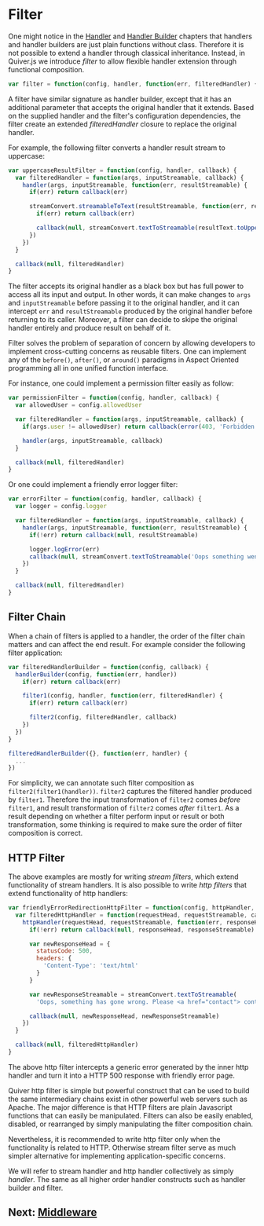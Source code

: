 
Filter
======

One might notice in the [Handler](03-handler.md) and [Handler Builder](04-handler-builder.md) chapters that handlers and handler builders are just plain functions without class. Therefore it is not possible to extend a handler through classical inheritance. Instead, in Quiver.js we introduce _filter_ to allow flexible handler extension through functional composition.

```javascript
var filter = function(config, handler, function(err, filteredHandler) { })
```

A filter have similar signature as handler builder, except that it has an additional parameter that accepts the original handler that it extends. Based on the supplied handler and the filter's configuration dependencies, the filter create an extended _filteredHandler_ closure to replace the original handler.

For example, the following filter converts a handler result stream to uppercase:

```javascript
var uppercaseResultFilter = function(config, handler, callback) {
  var filteredHandler = function(args, inputStreamable, callback) {
    handler(args, inputStreamable, function(err, resultStreamable) {
      if(err) return callback(err)

      streamConvert.streamableToText(resultStreamable, function(err, resultText))
        if(err) return callback(err)

        callback(null, streamConvert.textToStreamable(resultText.toUpperCase()))
      })
    })
  }

  callback(null, filteredHandler)
}
```

The filter accepts its original handler as a black box but has full power to access all its input and output. In other words, it can make changes to `args` and `inputStreamable` before passing it to the original handler, and it can intercept `err` and `resultStreamable` produced by the original handler before returning to its caller. Moreover, a filter can decide to skipe the original handler entirely and produce result on behalf of it.

Filter solves the problem of separation of concern by allowing developers to implement cross-cutting concerns as reusable filters. One can implement any of the `before()`, `after()`, or `around()` paradigms in Aspect Oriented programming all in one unified function interface.

For instance, one could implement a permission filter easily as follow:

```javascript
var permissionFilter = function(config, handler, callback) {
  var allowedUser = config.allowedUser

  var filteredHandler = function(args, inputStreamable, callback) {
    if(args.user != allowedUser) return callback(error(403, 'Forbidden'))

    handler(args, inputStreamable, callback)
  }

  callback(null, filteredHandler)
}
```

Or one could implement a friendly error logger filter:

```javascript
var errorFilter = function(config, handler, callback) {
  var logger = config.logger

  var filteredHandler = function(args, inputStreamable, callback) {
    handler(args, inputStreamable, function(err, resultStreamable) {
      if(!err) return callback(null, resultStreamable)

      logger.logError(err)
      callback(null, streamConvert.textToStreamable('Oops something went wrong!'))
    })
  }

  callback(null, filteredHandler)
}
```

## Filter Chain

When a chain of filters is applied to a handler, the order of the filter chain matters and can affect the end result. For example consider the following filter application:

```javascript
var filteredHandlerBuilder = function(config, callback) {
  handlerBuilder(config, function(err, handler))
    if(err) return callback(err)

    filter1(config, handler, function(err, filteredHandler) {
      if(err) return callback(err)

      filter2(config, filteredHandler, callback)
    })
  })
}

filteredHandlerBuilder({}, function(err, handler) {
  ...
})
```

For simplicity, we can annotate such filter composition as `filter2(filter1(handler))`. `filter2` captures the filtered handler produced by `filter1`. Therefore the input transformation of `filter2` comes _before_ `filter1`, and result transformation of `filter2` comes _after_ `filter1`. As a result depending on whether a filter perform input or result or both transformation, some thinking is required to make sure the order of filter composition is correct.

## HTTP Filter

The above examples are mostly for writing _stream filters_, which extend functionality of stream handlers. It is also possible to write _http filters_ that extend functionality of http handlers:

```javascript
var friendlyErrorRedirectionHttpFilter = function(config, httpHandler, callback) {
  var filteredHttpHandler = function(requestHead, requestStreamable, callback) {
    httpHandler(requestHead, requestStreamable, function(err, responseHead, responseStreamable) {
      if(!err) return callback(null, responseHead, responseStreamable)

      var newResponseHead = {
        statusCode: 500,
        headers: {
          'Content-Type': 'text/html'
        }
      }

      var newResponseStreamable = streamConvert.textToStreamable(
        'Oops, something has gone wrong. Please <a href="contact"> contact us for any enquiry.')

      callback(null, newResponseHead, newResponseStreamable)
    })
  }

  callback(null, filteredHttpHandler)
}
```

The above http filter intercepts a generic error generated by the inner http handler and turn it into a HTTP 500 response with friendly error page.

Quiver http filter is simple but powerful construct that can be used to build the same intermediary chains exist in other powerful web servers such as Apache. The major difference is that HTTP filters are plain Javascript functions that can easily be manipulated. Filters can also be easily enabled, disabled, or rearranged by simply manipulating the filter composition chain.

Nevertheless, it is recommended to write http filter only when the functionality is related to HTTP. Otherwise stream filter serve as much simpler alternative for implementing application-specific concerns.

We will refer to stream handler and http handler collectively as simply _handler_. The same as all higher order handler constructs such as handler builder and filter.

## Next: [Middleware](06-middleware.md)